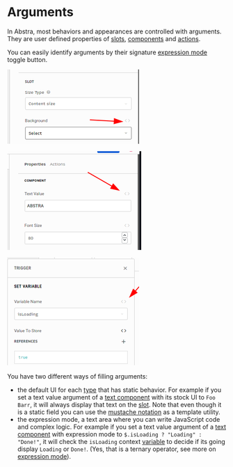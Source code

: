 # Arguments

In Abstra, most behaviors and appearances are controlled with arguments.  
They are user defined properties of [slots](../slots/), [components](../elements/) and [actions](../actions/).

You can easily identify arguments by their signature [expression mode](expression-mode.md) toggle button.

![This is a slot argument used to define its background](../../../.gitbook/assets/nodearg.png)

![This is a component argument used to define the displayed text](../../../.gitbook/assets/comparg.png)

![This is an action arguments used to select a variable](../../../.gitbook/assets/actionarg.png)

You have two different ways of filling arguments:

* the default UI for each [type](argument-types.md) that has static behavior. For example if you set a text value argument of a [text component](../elements/text.md) with its stock UI to `Foo Barr`, it will always display that text on the [slot](../slots/). Note that even though it is a static field you can use the [mustache notation](mustache-notation.md) as a template utility.
* the expression mode, a text area where you can write JavaScript code and complex logic. For example if you set a text value argument of a [text component](../elements/text.md) with expression mode to `$.isLoading ? "Loading" : "Done!"`, it will check the `isLoading` context [variable](../variables/) to decide if its going display `Loading` or `Done!`. \(Yes, that is a ternary operator, see more on [expression mode](expression-mode.md)\).

